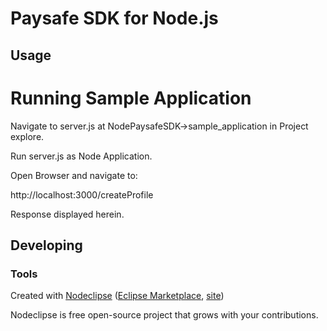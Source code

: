 # Paysafe SDK for Node.js

## Usage

# Running Sample Application

Navigate to server.js at NodePaysafeSDK->sample_application in Project explore.

Run server.js as Node Application.

Open Browser and navigate to:

http://localhost:3000/createProfile

Response displayed herein. 


## Developing



### Tools

Created with [Nodeclipse](https://github.com/Nodeclipse/nodeclipse-1)
 ([Eclipse Marketplace](http://marketplace.eclipse.org/content/nodeclipse), [site](http://www.nodeclipse.org))   

Nodeclipse is free open-source project that grows with your contributions.

